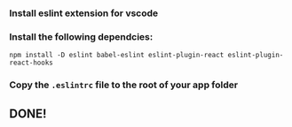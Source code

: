 ### Install eslint extension for vscode

### Install the following dependcies:

`npm install -D eslint babel-eslint eslint-plugin-react eslint-plugin-react-hooks`

### Copy the `.eslintrc` file to the root of your app folder

## DONE!